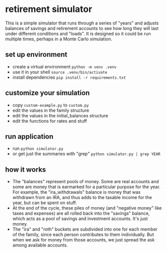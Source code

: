 
# retirement simulator

This is a simple simulator that runs through a series of "years" and adjusts balances of
savings and retirement accounts to see how long they will last under different conditions
and "loads".  It is designed so it could be run multiple times, perhaps in a Monte Carlo
simulation.

## set up environment
* create a virtual environment `python -m venv .venv`
* use it in your shell `source .venv/bin/activate`
* install dependencies `pip install -r requirements.txt`

## customize your simulation
* copy `custom-example.py` to `custom.py`
* edit the values in the family structure
* edit the values in the initial_balances structure
* edit the functions for rates and stuff

## run application
* run `python simulator.py`
* or get just the summaries with "grep" `python simulator.py | grep YEAR`

## how it works
* The "balances" represent pools of money.  Some are real accounts and some are
  money that is earmarked for a particular purpose for the year.  For example, the
  "ira_withdrawals" balance is money that was withdrawn from an IRA, and thus adds
  to the taxable income for the year, but can be spent on stuff.
* At the end of the cycle, these piles of money (and "negative money" like taxes
  and expenses) are all rolled back into the "savings" balance, which acts as a
  pool of savings and investment accounts.  It's just money.
* The "ira" and "roth" buckets are subdivided into one for each member of the
  family, since each person contributes to them individually.  But when we ask for
  money from those accounts, we just spread the ask among available accounts.


